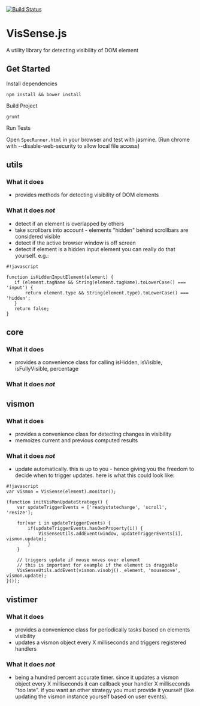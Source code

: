 [![Build Status](https://api.travis-ci.org/theborakompanioni/vissense.png?branch=master)](https://api.travis-ci.org/theborakompanioni/vissense)

# VisSense.js

A utility library for detecting visibility of DOM element

## Get Started

Install dependencies

`npm install && bower install`

Build Project

`grunt`

Run Tests

Open `SpecRunner.html` in your browser and test with jasmine.
(Run chrome with --disable-web-security to allow local file access)

## utils
### What it does
 * provides methods for detecting visibility of DOM elements

### What it does *not*
 * detect if an element is overlapped by others
 * take scrollbars into account - elements "hidden" behind scrollbars are considered visible
 * detect if the active browser window is off screen
 * detect if element is a hidden input element
   you can really do that yourself. e.g.:

```
#!javascript

function isHiddenInputElement(element) {
   if (element.tagName && String(element.tagName).toLowerCase() === 'input') {
       return element.type && String(element.type).toLowerCase() === 'hidden';
   }
   return false;
}
```



## core
### What it does
 * provides a convenience class for calling isHidden, isVisible, isFullyVisible, percentage

### What it does *not*




## vismon
### What it does
 * provides a convenience class for detecting changes in visibility
 * memoizes current and previous computed results

### What it does *not*
 * update automatically. this is up to you - hence giving you the freedom to decide when
   to trigger updates. here is what this could look like:

```
#!javascript
var vismon = VisSense(element).monitor();

(function initVisMonUpdateStrategy() {
    var updateTriggerEvents = ['readystatechange', 'scroll', 'resize'];

    for(var i in updateTriggerEvents) {
        if(updateTriggerEvents.hasOwnProperty(i)) {
            VisSenseUtils.addEvent(window, updateTriggerEvents[i], vismon.update);
        }
    }

    // triggers update if mouse moves over element
    // this is important for example if the element is draggable
    VisSenseUtils.addEvent(vismon.visobj()._element, 'mousemove', vismon.update);
}());
```



## vistimer
### What it does
 * provides a convenience class for periodically tasks based on elements visibility
 * updates a vismon object every X milliseconds and triggers registered handlers

### What it does *not*
 * being a hundred percent accurate timer. since it updates a vismon object every X milliseconds
   it can callback your handler X milliseconds "too late". if you want an other strategy you must
   provide it yourself (like updating the vismon instance yourself based on user events).